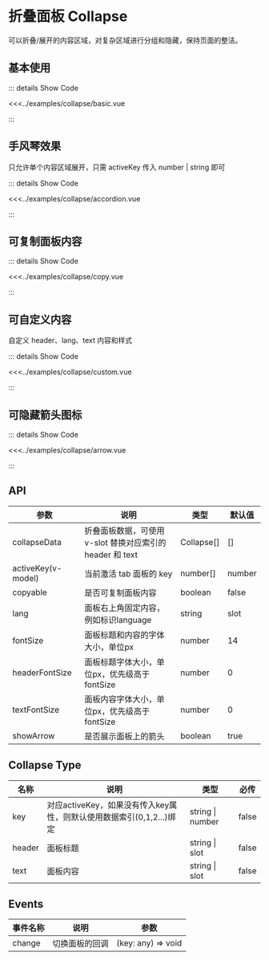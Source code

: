 # 折叠面板 Collapse

可以折叠/展开的内容区域，对复杂区域进行分组和隐藏，保持页面的整洁。

## 基本使用

<collapse-basic />

::: details Show Code

<<<../examples/collapse/basic.vue

:::

## 手风琴效果

只允许单个内容区域展开，只需 activeKey 传入 number | string 即可

<collapse-accordion />

::: details Show Code

<<<../examples/collapse/accordion.vue

:::

## 可复制面板内容

<collapse-copy />

::: details Show Code

<<<../examples/collapse/copy.vue

:::

## 可自定义内容

自定义 header、lang、text 内容和样式

<collapse-custom />

::: details Show Code

<<<../examples/collapse/custom.vue

:::

## 可隐藏箭头图标

<collapse-arrow />

::: details Show Code

<<<../examples/collapse/arrow.vue

:::

## API

| 参数 | 说明 | 类型 | 默认值 |
|---|---|---|---|
| collapseData | 折叠面板数据，可使用 v-slot 替换对应索引的 header 和 text | Collapse[] | [] |
| activeKey(v-model) | 当前激活 tab 面板的 key | number[] | number | string[] | string | null | null |
| copyable | 是否可复制面板内容 | boolean | false |
| lang | 面板右上角固定内容，例如标识language | string | slot | '' |
| fontSize | 面板标题和内容的字体大小，单位px | number | 14 |
| headerFontSize | 面板标题字体大小，单位px，优先级高于fontSize | number | 0 |
| textFontSize | 面板内容字体大小，单位px，优先级高于fontSize | number | 0 |
| showArrow | 是否展示面板上的箭头 | boolean | true |

## Collapse Type

名称 | 说明 | 类型 | 必传
-- | -- | -- | --
key | 对应activeKey，如果没有传入key属性，则默认使用数据索引(0,1,2...)绑定 | string &#124; number | false
header | 面板标题 | string &#124; slot | false
text | 面板内容 | string &#124; slot | false

## Events

事件名称 | 说明 | 参数
-- | -- | --
change | 切换面板的回调 | (key: any) => void

